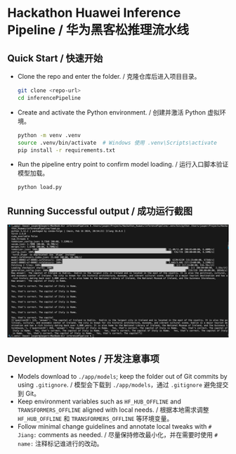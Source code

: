# Hackathon Huawei Inference Pipeline / 华为黑客松推理流水线

## Quick Start / 快速开始
- Clone the repo and enter the folder. / 克隆仓库后进入项目目录。
  ```bash
  git clone <repo-url>
  cd inferencePipeline
  ```
- Create and activate the Python environment. / 创建并激活 Python 虚拟环境。
  ```bash
  python -m venv .venv
  source .venv/bin/activate  # Windows 使用 .venv\Scripts\activate
  pip install -r requirements.txt
  ```
- Run the pipeline entry point to confirm model loading. / 运行入口脚本验证模型加载。
  ```bash
  python load.py
  ```
## Running Successful output / 成功运行截图
![terminal output](./image/Screenshot%202025-10-30%20at%2019.48.23.png)
## Development Notes / 开发注意事项
- Models download to `./app/models`; keep the folder out of Git commits by using `.gitignore`. / 模型会下载到 `./app/models`，通过 `.gitignore` 避免提交到 Git。
- Keep environment variables such as `HF_HUB_OFFLINE` and `TRANSFORMERS_OFFLINE` aligned with local needs. / 根据本地需求调整 `HF_HUB_OFFLINE` 和 `TRANSFORMERS_OFFLINE` 等环境变量。
- Follow minimal change guidelines and annotate local tweaks with `# Jiang:` comments as needed. / 尽量保持修改最小化，并在需要时使用 `# name:` 注释标记谁进行的改动。
